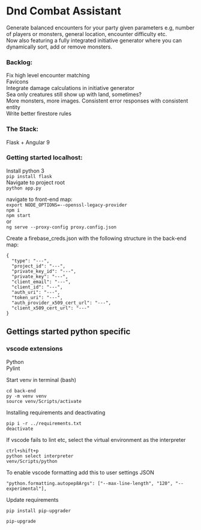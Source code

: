 # Dnd Combat Assistant

Generate balanced encounters for your party given parameters e.g, number of players or monsters, general location, encounter difficulty etc.  
Now also featuring a fully integrated initiative generator where you can dynamically sort, add or remove monsters.

### Backlog:

Fix high level encounter matching  
Favicons  
Integrate damage calculations in initiative generator  
Sea only creatures still show up with land, sometimes?  
More monsters, more images.
Consistent error responses with consistent entity  
Write better firestore rules

### The Stack:

Flask + Angular 9

### Getting started localhost:

Install python 3  
`pip install flask`  
Navigate to project root  
`python app.py`

navigate to front-end map:  
`export NODE_OPTIONS=--openssl-legacy-provider`  
`npm i`  
`npm start`  
or  
`ng serve --proxy-config proxy.config.json`

Create a firebase_creds.json with the following structure in the back-end map:

```
{
  "type": "---",
  "project_id": "---",
  "private_key_id": "---",
  "private_key": "---",
  "client_email": "---",
  "client_id": "---",
  "auth_uri": "---",
  "token_uri": "---",
  "auth_provider_x509_cert_url": "---",
  "client_x509_cert_url": "---"
}

```

## Gettings started python specific

### vscode extensions
Python   
Pylint

Start venv in terminal (bash)
```
cd back-end
py -m venv venv
source venv/Scripts/activate
```
Installing requirements and deactivating
```
pip i -r ../requirements.txt
deactivate
```

If vscode fails to lint etc, select the virtual environment as the interpreter
```
ctrl+shift+p
python select interpreter
venv/Scripts/python  
```
To enable vscode formatting add this to user settings JSON
```
"python.formatting.autopep8Args": ["--max-line-length", "120", "--experimental"],
```

Update requirements

```
pip install pip-upgrader
```

```
pip-upgrade
```